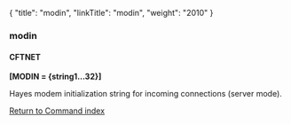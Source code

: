 {
    "title": "modin",
    "linkTitle": "modin",
    "weight": "2010"
}<span id="modin"></span>

### modin

#### CFTNET

**\[MODIN = {string1...32}\]**

Hayes modem initialization string for incoming connections (server mode).

[Return to Command index](../../)
